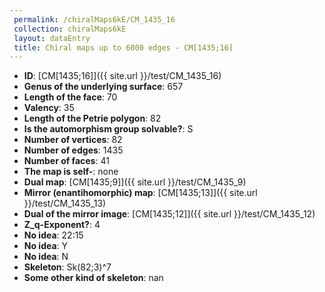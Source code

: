 ```yaml
--- 
 permalink: /chiralMaps6kE/CM_1435_16 
 collection: chiralMaps6kE
 layout: dataEntry
 title: Chiral maps up to 6000 edges - CM[1435;16]
---
```


- **ID**: [CM[1435;16]]({{ site.url }}/test/CM_1435_16)
- **Genus of the underlying surface**: 657
- **Length of the face**: 70
- **Valency**: 35
- **Length of the Petrie polygon**: 82
- **Is the automorphism group solvable?**: S
- **Number of vertices**: 82
- **Number of edges**: 1435
- **Number of faces**: 41
- **The map is self-**: none
- **Dual map**: [CM[1435;9]]({{ site.url }}/test/CM_1435_9)
- **Mirror (enantihomorphic) map**: [CM[1435;13]]({{ site.url }}/test/CM_1435_13)
- **Dual of the mirror image**: [CM[1435;12]]({{ site.url }}/test/CM_1435_12)
- **Z_q-Exponent?**: 4
- **No idea**:  22:15
- **No idea**: Y
- **No idea**: N
- **Skeleton**: Sk(82;3)^7
- **Some other kind of skeleton**: nan
